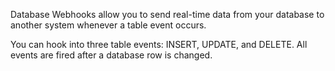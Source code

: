 Database Webhooks allow you to send real-time data from your database to another system whenever a table event occurs.

You can hook into three table events: INSERT, UPDATE, and DELETE. All events are fired after a database row is changed.